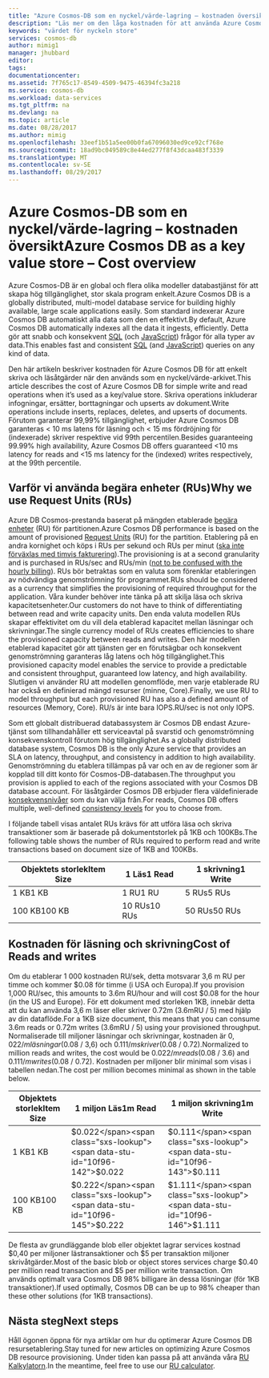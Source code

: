 ```yaml
---
title: "Azure Cosmos-DB som en nyckel/värde-lagring – kostnaden översikt | Microsoft Docs"
description: "Läs mer om den låga kostnaden för att använda Azure Cosmos DB som en nyckel/värde-arkivet."
keywords: "värdet för nyckeln store"
services: cosmos-db
author: mimig1
manager: jhubbard
editor: 
tags: 
documentationcenter: 
ms.assetid: 7f765c17-8549-4509-9475-46394fc3a218
ms.service: cosmos-db
ms.workload: data-services
ms.tgt_pltfrm: na
ms.devlang: na
ms.topic: article
ms.date: 08/28/2017
ms.author: mimig
ms.openlocfilehash: 33eef1b51a5ee00b0fa67096030ed9ce92cf768e
ms.sourcegitcommit: 18ad9bc049589c8e44ed277f8f43dcaa483f3339
ms.translationtype: MT
ms.contentlocale: sv-SE
ms.lasthandoff: 08/29/2017
---
```

# <a name="azure-cosmos-db-as-a-key-value-store--cost-overview"></a><span data-ttu-id="10f96-104">Azure Cosmos-DB som en nyckel/värde-lagring – kostnaden översikt</span><span class="sxs-lookup"><span data-stu-id="10f96-104">Azure Cosmos DB as a key value store – Cost overview</span></span>

<span data-ttu-id="10f96-105">Azure Cosmos-DB är en global och flera olika modeller databastjänst för att skapa hög tillgänglighet, stor skala program enkelt.</span><span class="sxs-lookup"><span data-stu-id="10f96-105">Azure Cosmos DB is a globally distributed, multi-model database service for building highly available, large scale applications easily.</span></span> <span data-ttu-id="10f96-106">Som standard indexerar Azure Cosmos DB automatiskt alla data som den en effektivt.</span><span class="sxs-lookup"><span data-stu-id="10f96-106">By default, Azure Cosmos DB automatically indexes all the data it ingests, efficiently.</span></span> <span data-ttu-id="10f96-107">Detta gör att snabb och konsekvent [SQL](documentdb-sql-query.md) (och [JavaScript](programming.md)) frågor för alla typer av data.</span><span class="sxs-lookup"><span data-stu-id="10f96-107">This enables fast and consistent [SQL](documentdb-sql-query.md) (and [JavaScript](programming.md)) queries on any kind of data.</span></span> 

<span data-ttu-id="10f96-108">Den här artikeln beskriver kostnaden för Azure Cosmos DB för att enkelt skriva och läsåtgärder när den används som en nyckel/värde-arkivet.</span><span class="sxs-lookup"><span data-stu-id="10f96-108">This article describes the cost of Azure Cosmos DB for simple write and read operations when it’s used as a key/value store.</span></span> <span data-ttu-id="10f96-109">Skriva operations inkluderar infogningar, ersätter, borttagningar och upserts av dokument.</span><span class="sxs-lookup"><span data-stu-id="10f96-109">Write operations include inserts, replaces, deletes, and upserts of documents.</span></span> <span data-ttu-id="10f96-110">Förutom garanterar 99,99% tillgänglighet, erbjuder Azure Cosmos DB garanteras < 10 ms latens för läsning och < 15 ms fördröjning för (indexerade) skriver respektive vid 99th percentilen.</span><span class="sxs-lookup"><span data-stu-id="10f96-110">Besides guaranteeing 99.99% high availability, Azure Cosmos DB offers guaranteed <10 ms latency for reads and <15 ms latency for the (indexed) writes respectively, at the 99th percentile.</span></span> 

## <a name="why-we-use-request-units-rus"></a><span data-ttu-id="10f96-111">Varför vi använda begära enheter (RUs)</span><span class="sxs-lookup"><span data-stu-id="10f96-111">Why we use Request Units (RUs)</span></span>

<span data-ttu-id="10f96-112">Azure DB Cosmos-prestanda baserat på mängden etablerade [begära enheter](request-units.md) (RU) för partitionen.</span><span class="sxs-lookup"><span data-stu-id="10f96-112">Azure Cosmos DB performance is based on the amount of provisioned [Request Units](request-units.md) (RU) for the partition.</span></span> <span data-ttu-id="10f96-113">Etablering på en andra kornighet och köps i RUs per sekund och RUs per minut ([ska inte förväxlas med timvis fakturering](https://azure.microsoft.com/pricing/details/cosmos-db/)).</span><span class="sxs-lookup"><span data-stu-id="10f96-113">The provisioning is at a second granularity and is purchased in RUs/sec and RUs/min ([not to be confused with the hourly billing](https://azure.microsoft.com/pricing/details/cosmos-db/)).</span></span> <span data-ttu-id="10f96-114">RUs bör betraktas som en valuta som förenklar etableringen av nödvändiga genomströmning för programmet.</span><span class="sxs-lookup"><span data-stu-id="10f96-114">RUs should be considered as a currency that simplifies the provisioning of required throughput for the application.</span></span> <span data-ttu-id="10f96-115">Våra kunder behöver inte tänka på att skilja läsa och skriva kapacitetsenheter.</span><span class="sxs-lookup"><span data-stu-id="10f96-115">Our customers do not have to think of differentiating between read and write capacity units.</span></span> <span data-ttu-id="10f96-116">Den enda valuta modellen RUs skapar effektivitet om du vill dela etablerad kapacitet mellan läsningar och skrivningar.</span><span class="sxs-lookup"><span data-stu-id="10f96-116">The single currency model of RUs creates efficiencies to share the provisioned capacity between reads and writes.</span></span> <span data-ttu-id="10f96-117">Den här modellen etablerad kapacitet gör att tjänsten ger en förutsägbar och konsekvent genomströmning garanteras låg latens och hög tillgänglighet.</span><span class="sxs-lookup"><span data-stu-id="10f96-117">This provisioned capacity model enables the service to provide a predictable and consistent throughput, guaranteed low latency, and high availability.</span></span> <span data-ttu-id="10f96-118">Slutligen vi använder RU att modellen genomflöde, men varje etablerade RU har också en definierad mängd resurser (minne, Core).</span><span class="sxs-lookup"><span data-stu-id="10f96-118">Finally, we use RU to model throughput but each provisioned RU has also a defined amount of resources (Memory, Core).</span></span> <span data-ttu-id="10f96-119">RU/s är inte bara IOPS.</span><span class="sxs-lookup"><span data-stu-id="10f96-119">RU/sec is not only IOPS.</span></span>

<span data-ttu-id="10f96-120">Som ett globalt distribuerad databassystem är Cosmos DB endast Azure-tjänst som tillhandahåller ett serviceavtal på svarstid och genomströmning konsekvenskontroll förutom hög tillgänglighet.</span><span class="sxs-lookup"><span data-stu-id="10f96-120">As a globally distributed database system, Cosmos DB is the only Azure service that provides an SLA on latency, throughput, and consistency in addition to high availability.</span></span> <span data-ttu-id="10f96-121">Genomströmning du etablera tillämpas på var och en av de regioner som är kopplad till ditt konto för Cosmos-DB-databasen.</span><span class="sxs-lookup"><span data-stu-id="10f96-121">The throughput you provision is applied to each of the regions associated with your Cosmos DB database account.</span></span> <span data-ttu-id="10f96-122">För läsåtgärder Cosmos DB erbjuder flera väldefinierade [konsekvensnivåer](consistency-levels.md) som du kan välja från.</span><span class="sxs-lookup"><span data-stu-id="10f96-122">For reads, Cosmos DB offers multiple, well-defined [consistency levels](consistency-levels.md) for you to choose from.</span></span> 

<span data-ttu-id="10f96-123">I följande tabell visas antalet RUs krävs för att utföra läsa och skriva transaktioner som är baserade på dokumentstorlek på 1KB och 100KBs.</span><span class="sxs-lookup"><span data-stu-id="10f96-123">The following table shows the number of RUs required to perform read and write transactions based on document size of 1KB and 100KBs.</span></span>

|<span data-ttu-id="10f96-124">Objektets storlek</span><span class="sxs-lookup"><span data-stu-id="10f96-124">Item Size</span></span>|<span data-ttu-id="10f96-125">1 Läs</span><span class="sxs-lookup"><span data-stu-id="10f96-125">1 Read</span></span>|<span data-ttu-id="10f96-126">1 skrivning</span><span class="sxs-lookup"><span data-stu-id="10f96-126">1 Write</span></span>|
|-------------|------|-------|
|<span data-ttu-id="10f96-127">1 KB</span><span class="sxs-lookup"><span data-stu-id="10f96-127">1 KB</span></span>|<span data-ttu-id="10f96-128">1 RU</span><span class="sxs-lookup"><span data-stu-id="10f96-128">1 RU</span></span>|<span data-ttu-id="10f96-129">5 RUs</span><span class="sxs-lookup"><span data-stu-id="10f96-129">5 RUs</span></span>|
|<span data-ttu-id="10f96-130">100 KB</span><span class="sxs-lookup"><span data-stu-id="10f96-130">100 KB</span></span>|<span data-ttu-id="10f96-131">10 RUs</span><span class="sxs-lookup"><span data-stu-id="10f96-131">10 RUs</span></span>|<span data-ttu-id="10f96-132">50 RUs</span><span class="sxs-lookup"><span data-stu-id="10f96-132">50 RUs</span></span>|

## <a name="cost-of-reads-and-writes"></a><span data-ttu-id="10f96-133">Kostnaden för läsning och skrivning</span><span class="sxs-lookup"><span data-stu-id="10f96-133">Cost of Reads and writes</span></span>

<span data-ttu-id="10f96-134">Om du etablerar 1 000 kostnaden RU/sek, detta motsvarar 3,6 m RU per timme och kommer $0.08 för timme (i USA och Europa).</span><span class="sxs-lookup"><span data-stu-id="10f96-134">If you provision 1,000 RU/sec, this amounts to 3.6m RU/hour and will cost $0.08 for the hour (in the US and Europe).</span></span> <span data-ttu-id="10f96-135">För ett dokument med storleken 1KB, innebär detta att du kan använda 3,6 m läser eller skriver 0.72m (3.6mRU / 5) med hjälp av din dataflöde.</span><span class="sxs-lookup"><span data-stu-id="10f96-135">For a 1KB size document, this means that you can consume 3.6m reads or 0.72m writes (3.6mRU / 5) using your provisioned throughput.</span></span> <span data-ttu-id="10f96-136">Normaliserade till miljoner läsningar och skrivningar, kostnaden är $0,022 /m läsningar ($0.08 / 3,6) och $0.111/ m skriver ($0.08 / 0.72).</span><span class="sxs-lookup"><span data-stu-id="10f96-136">Normalized to million reads and writes, the cost would be $0.022 /m reads ($0.08 / 3.6) and $0.111/m writes ($0.08 / 0.72).</span></span> <span data-ttu-id="10f96-137">Kostnaden per miljoner blir minimal som visas i tabellen nedan.</span><span class="sxs-lookup"><span data-stu-id="10f96-137">The cost per million becomes minimal as shown in the table below.</span></span>

|<span data-ttu-id="10f96-138">Objektets storlek</span><span class="sxs-lookup"><span data-stu-id="10f96-138">Item Size</span></span>|<span data-ttu-id="10f96-139">1 miljon Läs</span><span class="sxs-lookup"><span data-stu-id="10f96-139">1m Read</span></span>|<span data-ttu-id="10f96-140">1 miljon skrivning</span><span class="sxs-lookup"><span data-stu-id="10f96-140">1m Write</span></span>|
|-------------|-------|--------|
|<span data-ttu-id="10f96-141">1 KB</span><span class="sxs-lookup"><span data-stu-id="10f96-141">1 KB</span></span>|<span data-ttu-id="10f96-142">$0.022</span><span class="sxs-lookup"><span data-stu-id="10f96-142">$0.022</span></span>|<span data-ttu-id="10f96-143">$0.111</span><span class="sxs-lookup"><span data-stu-id="10f96-143">$0.111</span></span>|
|<span data-ttu-id="10f96-144">100 KB</span><span class="sxs-lookup"><span data-stu-id="10f96-144">100 KB</span></span>|<span data-ttu-id="10f96-145">$0.222</span><span class="sxs-lookup"><span data-stu-id="10f96-145">$0.222</span></span>|<span data-ttu-id="10f96-146">$1.111</span><span class="sxs-lookup"><span data-stu-id="10f96-146">$1.111</span></span>|


<span data-ttu-id="10f96-147">De flesta av grundläggande blob eller objektet lagrar services kostnad $0,40 per miljoner lästransaktioner och $5 per transaktion miljoner skrivåtgärder.</span><span class="sxs-lookup"><span data-stu-id="10f96-147">Most of the basic blob or object stores services charge $0.40 per million read transaction and $5 per million write transaction.</span></span> <span data-ttu-id="10f96-148">Om används optimalt vara Cosmos DB 98% billigare än dessa lösningar (för 1KB transaktioner).</span><span class="sxs-lookup"><span data-stu-id="10f96-148">If used optimally, Cosmos DB can be up to 98% cheaper than these other solutions (for 1KB transactions).</span></span>

## <a name="next-steps"></a><span data-ttu-id="10f96-149">Nästa steg</span><span class="sxs-lookup"><span data-stu-id="10f96-149">Next steps</span></span>

<span data-ttu-id="10f96-150">Håll ögonen öppna för nya artiklar om hur du optimerar Azure Cosmos DB resursetablering.</span><span class="sxs-lookup"><span data-stu-id="10f96-150">Stay tuned for new articles on optimizing Azure Cosmos DB resource provisioning.</span></span> <span data-ttu-id="10f96-151">Under tiden kan passa på att använda våra [RU Kalkylatorn](https://www.documentdb.com/capacityplanner).</span><span class="sxs-lookup"><span data-stu-id="10f96-151">In the meantime, feel free to use our [RU calculator](https://www.documentdb.com/capacityplanner).</span></span>

